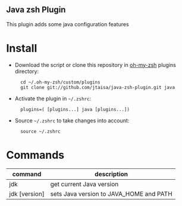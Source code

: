 Java zsh Plugin
----
This plugin adds some java configuration features

# Install
* Download the script or clone this repository in [oh-my-zsh](http://github.com/robbyrussell/oh-my-zsh) plugins directory:

        cd ~/.oh-my-zsh/custom/plugins
        git clone git://github.com/jtaisa/java-zsh-plugin.git java

* Activate the plugin in `~/.zshrc`:

        plugins=( [plugins...] java [plugins...])

* Source `~/.zshrc` to take changes into account:

        source ~/.zshrc

# Commands
| command | description |
| --- | --- |
| jdk | get current Java version |
| jdk [version] | sets Java version to JAVA_HOME and PATH |

